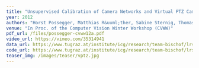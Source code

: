 ```yaml
---
title: "Unsupervised Calibration of Camera Networks and Virtual PTZ Cameras"
year: 2012
authors: "Horst Possegger, Matthias R&uuml;ther, Sabine Sternig, Thomas Mauthner, Manfred Klopschitz, Peter M. Roth, Horst Bischof"
venue: "In Proc. of the Computer Vision Winter Workshop (CVWW)"
pdf_url: /files/possegger-cvww12a.pdf
video_url: https://vimeo.com/35314941
data_url: https://www.tugraz.at/institute/icg/research/team-bischof/lrs/downloads/vptz/
code_url: https://www.tugraz.at/institute/icg/research/team-bischof/lrs/downloads/vptz/
teaser_img: /images/teaser/vptz.jpg
---
```


